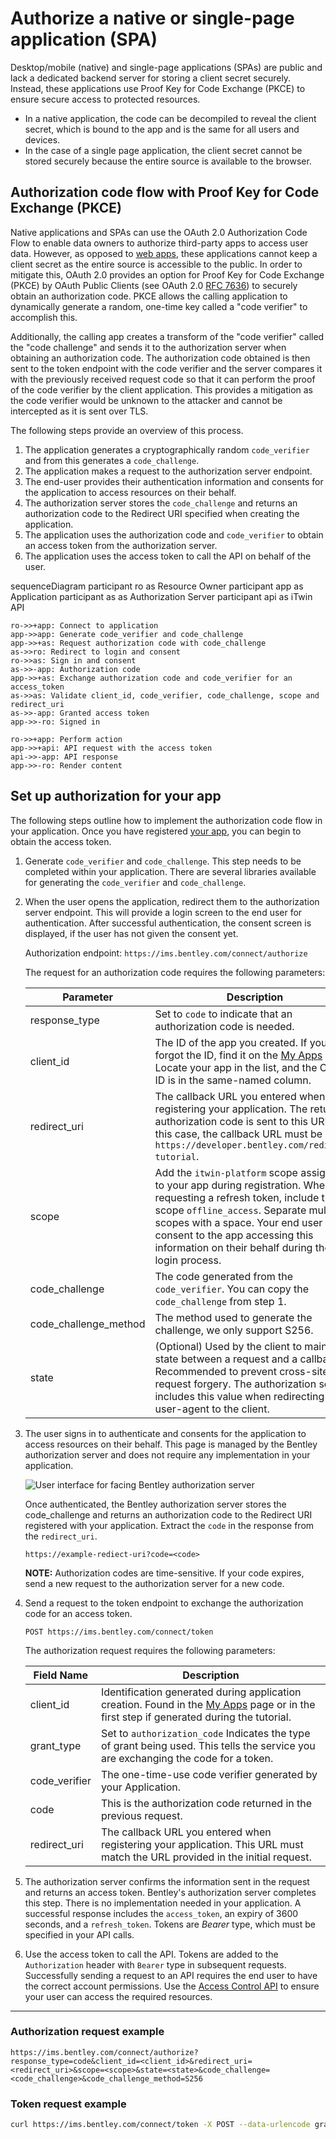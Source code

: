 # Authorize a native or single-page application (SPA)

Desktop/mobile (native) and single-page applications (SPAs) are public and lack a dedicated backend server for storing a client secret securely. Instead, these applications use Proof Key for Code Exchange (PKCE) to ensure secure access to protected resources.

- In a native application, the code can be decompiled to reveal the client secret, which is bound to the app and is the same for all users and devices.
- In the case of a single page application, the client secret cannot be stored securely because the entire source is available to the browser.

## Authorization code flow with Proof Key for Code Exchange (PKCE)

Native applications and SPAs can use the OAuth 2.0 Authorization Code Flow to enable data owners to authorize third-party apps to access user data. However, as opposed to [web apps](/tutorials/authorize-webapp), these applications cannot keep a client secret as the entire source is accessible to the public. In order to mitigate this, OAuth 2.0 provides an option for Proof Key for Code Exchange (PKCE) by OAuth Public Clients (see OAuth 2.0 [RFC 7636](https://tools.ietf.org/html/rfc7636)) to securely obtain an authorization code. PKCE allows the calling application to dynamically generate a random, one-time key called a &quot;code verifier&quot; to accomplish this.

Additionally, the calling app creates a transform of the &quot;code verifier&quot; called the &quot;code challenge&quot; and sends it to the authorization server when obtaining an authorization code. The authorization code obtained is then sent to the token endpoint with the code verifier and the server compares it with the previously received request code so that it can perform the proof of the code verifier by the client application. This provides a mitigation as the code verifier would be unknown to the attacker and cannot be intercepted as it is sent over TLS.

The following steps provide an overview of this process.

1. The application generates a cryptographically random `code_verifier` and from this generates a `code_challenge`.
2. The application makes a request to the authorization server endpoint.
3. The end-user provides their authentication information and consents for the application to access resources on their behalf.
4. The authorization server stores the `code_challenge` and returns an authorization code to the Redirect URI specified when creating the application.
5. The application uses the authorization code and `code_verifier` to obtain an access token from the authorization server.
6. The application uses the access token to call the API on behalf of the user.

<div class="mermaid">
sequenceDiagram
    participant ro as Resource Owner
    participant app as Application
    participant as as Authorization Server
    participant api as iTwin API

    ro->>+app: Connect to application
    app->>app: Generate code_verifier and code_challenge
    app->>+as: Request authorization code with code_challenge
    as->>ro: Redirect to login and consent
    ro->>as: Sign in and consent
    as->>-app: Authorization code
    app->>+as: Exchange authorization code and code_verifier for an access_token
    as->>as: Validate client_id, code_verifier, code_challenge, scope and redirect_uri
    as->>-app: Granted access token
    app->>-ro: Signed in
    
    ro->>+app: Perform action
    app->>+api: API request with the access token
    api->>-app: API response
    app->>-ro: Render content

</div>

## Set up authorization for your app

The following steps outline how to implement the authorization code flow in your application. Once you have registered [your app](/my-apps), you can begin to obtain the access token.

1. Generate `code_verifier` and `code_challenge`. This step needs to be completed within your application. There are several libraries available for generating the `code_verifier` and `code_challenge`.

2. When the user opens the application, redirect them to the authorization server endpoint. This will provide a login screen to the end user for authentication. After successful authentication, the consent screen is displayed, if the user has not given the consent yet.

   Authorization endpoint: `https://ims.bentley.com/connect/authorize`

   The request for an authorization code requires the following parameters:

   | Parameter               | Description                                                  |
   | ----------------------- | ------------------------------------------------------------ |
   | response_type           | Set to `code` to indicate that an authorization code is needed. |
   | client_id               | The ID of the app you created. If you forgot the ID, find it on the [My Apps](/my-apps) page. Locate your app in the list, and the Client ID is in the same-named column. |
   | redirect_uri            | The callback URL you entered when registering your application. The returned authorization code is sent to this URL. In this case, the callback URL must be `https://developer.bentley.com/redirect-tutorial`. |
   | scope                   | Add the `itwin-platform` scope assigned to your app during registration. When requesting a refresh token, include the scope `offline_access`. Separate multiple scopes with a space. Your end user will consent to the app accessing this information on their behalf during the login process. |
   | code_challenge          | The code generated from the `code_verifier`. You can copy the `code_challenge` from step 1. |
   | code\_challenge\_method | The method used to generate the challenge, we only support S256. |
   | state                   | (Optional) Used by the client to maintain state between a request and a callback. Recommended to prevent cross-site request forgery. The authorization server includes this value when redirecting the user-agent to the client. |

3. The user signs in to authenticate and consents for the application to access resources on their behalf. This page is managed by the Bentley authorization server and does not require any implementation in your application.

   ![User interface for facing Bentley authorization server](/images/tutorials/authorize-webapp/user-signin-consent.png)

   Once authenticated, the Bentley authorization server stores the code_challenge and returns an authorization code to the Redirect URI registered with your application. Extract the `code` in the response from the `redirect_uri`.

   `https://example-rediect-uri?code=<code>`

   **NOTE:** Authorization codes are time-sensitive. If your code expires, send a new request to the authorization server for a new code.

4. Send a request to the token endpoint to exchange the authorization code for an access token.

   `POST https://ims.bentley.com/connect/token`

   The authorization request requires the following parameters:

   | Field Name    | Description                                                                                                                                        |
   | ------------- | -------------------------------------------------------------------------------------------------------------------------------------------------- |
   | client_id     | Identification generated during application creation. Found in the [My Apps](/my-apps) page or in the first step if generated during the tutorial. |
   | grant_type    | Set to `authorization_code` Indicates the type of grant being used. This tells the service you are exchanging the code for a token.                |
   | code_verifier | The one-time-use code verifier generated by your Application.                                                                                      |
   | code          | This is the authorization code returned in the previous request.                                                                                   |
   | redirect_uri  | The callback URL you entered when registering your application. This URL must match the URL provided in the initial request.                       |

5. The authorization server confirms the information sent in the request and returns an access token. Bentley's authorization server completes this step. There is no implementation needed in your application.
   A successful response includes the `access_token`, an expiry of 3600 seconds, and a `refresh_token`. Tokens are _Bearer_ type, which must be specified in your API calls.

6. Use the access token to call the API. Tokens are added to the `Authorization` header with `Bearer` type in subsequent requests. Successfully sending a request to an API requires the end user to have the correct account permissions. Use the [Access Control API](/apis/access-control/) to ensure your user can access the required resources.

---

### Authorization request example

```
https://ims.bentley.com/connect/authorize?response_type=code&client_id=<client_id>&redirect_uri=<redirect_uri>&scope=<scope>&state=<state>&code_challenge=<code_challenge>&code_challenge_method=S256
```

### Token request example

```bash
curl https://ims.bentley.com/connect/token -X POST --data-urlencode grant_type=authorization_code --data-urlencode code=<authorization_code> --data-urlencode client_id=<client_id> --data-urlencode redirect_uri=<redirect_uri> --data-urlencode scope=<scope> --data-urlencode code_verifier=<code_verifier>
```
